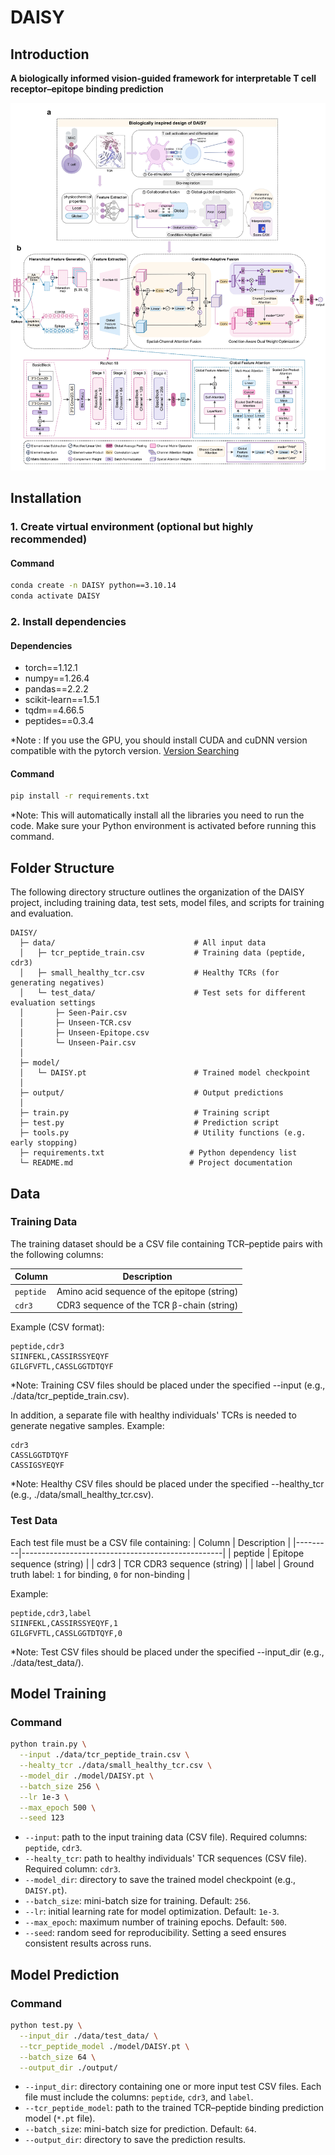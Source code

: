# DAISY

## Introduction
**A biologically informed vision-guided framework for interpretable T cell receptor–epitope binding prediction**

![](./output/overview.jpg)

## Installation

### 1. Create virtual environment (optional but highly recommended)  
#### Command
```bash
conda create -n DAISY python==3.10.14
conda activate DAISY
```
### 2. Install dependencies
#### Dependencies
- torch==1.12.1
- numpy==1.26.4
- pandas==2.2.2
- scikit-learn==1.5.1
- tqdm==4.66.5
- peptides==0.3.4  

*Note : If you use the GPU, you should install CUDA and cuDNN version compatible with the pytorch version. [Version Searching](https://pytorch.org/)
#### Command
```bash
pip install -r requirements.txt
```
*Note: This will automatically install all the libraries you need to run the code. Make sure your Python environment is activated before running this command.

##  Folder Structure
The following directory structure outlines the organization of the DAISY project, including training data, test sets, model files, and scripts for training and evaluation.

```
DAISY/
  ├─ data/                               # All input data
  │   ├─ tcr_peptide_train.csv           # Training data (peptide, cdr3)
  │   ├─ small_healthy_tcr.csv           # Healthy TCRs (for generating negatives)
  │   └─ test_data/                      # Test sets for different evaluation settings
  │       ├─ Seen-Pair.csv
  │       ├─ Unseen-TCR.csv
  │       ├─ Unseen-Epitope.csv
  │       └─ Unseen-Pair.csv
  │
  ├─ model/
  │   └─ DAISY.pt                        # Trained model checkpoint
  │
  ├─ output/                             # Output predictions
  │  
  ├─ train.py                            # Training script
  ├─ test.py                             # Prediction script
  ├─ tools.py                            # Utility functions (e.g. early stopping)
  ├─ requirements.txt                   # Python dependency list
  └─ README.md                          # Project documentation
```
## Data

### Training Data

The training dataset should be a CSV file containing TCR–peptide pairs with the following columns:

| Column | Description |
|--------|-------------|
| `peptide` | Amino acid sequence of the epitope (string) |
| `cdr3` | CDR3 sequence of the TCR β-chain (string) |

Example (CSV format):

```csv
peptide,cdr3
SIINFEKL,CASSIRSSYEQYF
GILGFVFTL,CASSLGGTDTQYF
```
*Note: Training CSV files should be placed under the specified --input (e.g., ./data/tcr_peptide_train.csv).

In addition, a separate file with healthy individuals' TCRs is needed to generate negative samples.
Example:
```csv
cdr3
CASSLGGTDTQYF
CASSIGSYEQYF
```
*Note: Healthy CSV files should be placed under the specified --healthy_tcr (e.g., ./data/small_healthy_tcr.csv).

### Test Data
Each test file must be a CSV file containing:
| Column  | Description                                      |
|---------|--------------------------------------------------|
| peptide | Epitope sequence (string)                        |
| cdr3    | TCR CDR3 sequence (string)                       |
| label   | Ground truth label: `1` for binding, `0` for non-binding |

Example:
```csv
peptide,cdr3,label
SIINFEKL,CASSIRSSYEQYF,1
GILGFVFTL,CASSLGGTDTQYF,0
```
*Note: Test CSV files should be placed under the specified --input_dir (e.g., ./data/test_data/).

## Model Training

### Command
```bash
python train.py \
  --input ./data/tcr_peptide_train.csv \
  --healty_tcr ./data/small_healthy_tcr.csv \
  --model_dir ./model/DAISY.pt \
  --batch_size 256 \
  --lr 1e-3 \
  --max_epoch 500 \
  --seed 123
```
- `--input`: path to the input training data (CSV file). Required columns: `peptide`, `cdr3`.
- `--healty_tcr`: path to healthy individuals' TCR sequences (CSV file). 
Required column: `cdr3`.
- `--model_dir`: directory to save the trained model checkpoint (e.g., `DAISY.pt`).
- `--batch_size`: mini-batch size for training. Default: `256`.
- `--lr`: initial learning rate for model optimization. Default: `1e-3`.
- `--max_epoch`: maximum number of training epochs. Default: `500`.
- `--seed`: random seed for reproducibility. Setting a seed ensures consistent results across runs.


## Model Prediction

### Command
```bash
python test.py \
  --input_dir ./data/test_data/ \
  --tcr_peptide_model ./model/DAISY.pt \
  --batch_size 64 \
  --output_dir ./output/
```
- `--input_dir`: directory containing one or more input test CSV files. Each file must include the columns: `peptide`, `cdr3`, and `label`.
- `--tcr_peptide_model`: path to the trained TCR–peptide binding prediction model (`*.pt` file).
- `--batch_size`: mini-batch size for prediction. Default: `64`.
- `--output_dir`: directory to save the prediction results.


